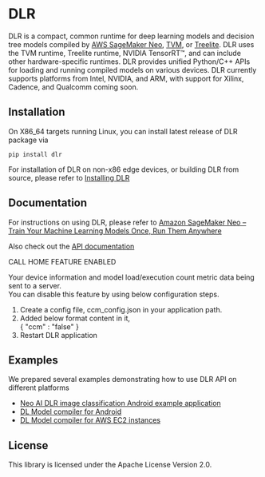 # DLR

DLR is a compact, common runtime for deep learning models and decision tree models compiled by [AWS SageMaker Neo](https://aws.amazon.com/sagemaker/neo/), [TVM](https://tvm.ai/), or [Treelite](https://treelite.readthedocs.io/en/latest/install.html). DLR uses the TVM runtime, Treelite runtime, NVIDIA TensorRT™, and can include other hardware-specific runtimes. DLR provides unified Python/C++ APIs for loading and running compiled models on various devices. DLR currently supports platforms from Intel, NVIDIA, and ARM, with support for Xilinx, Cadence, and Qualcomm coming soon.

## Installation
On X86_64 targets running Linux, you can install latest release of DLR package via 

`pip install dlr`

For installation of DLR on non-x86 edge devices, or building DLR from source, please refer to [Installing DLR](https://neo-ai-dlr.readthedocs.io/en/latest/install.html)

## Documentation
For instructions on using DLR, please refer to [Amazon SageMaker Neo – Train Your Machine Learning Models Once, Run Them Anywhere](https://aws.amazon.com/blogs/aws/amazon-sagemaker-neo-train-your-machine-learning-models-once-run-them-anywhere/)

Also check out the [API documentation](https://neo-ai-dlr.readthedocs.io/en/latest/)

CALL HOME FEATURE ENABLED
                            
Your device information and model load/execution count metric data being sent to a server.                             
You can disable this feature by using below configuration steps.                             
  1. Create a config file, ccm_config.json in your application path.                             
  2. Added below format content in it,                             
	{
		"ccm" : "false"
	}                             
  3. Restart DLR application

## Examples
We prepared several examples demonstrating how to use DLR API on different platforms

* [Neo AI DLR image classification Android example application](examples/android/image_classification)
* [DL Model compiler for Android](examples/android/tvm_compiler)
* [DL Model compiler for AWS EC2 instances](container/ec2_compilation_container)

## License

This library is licensed under the Apache License Version 2.0. 
